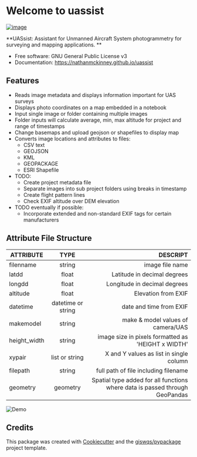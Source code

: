 # Welcome to uassist


[![image](https://img.shields.io/pypi/v/uassist.svg)](https://pypi.python.org/pypi/uassist)


**UASsist: Assistant for Unmanned Aircraft System photogrammetry for surveying and mapping applications. **


-   Free software: GNU General Public License v3
-   Documentation: <https://nathanmckinney.github.io/uassist>
    

## Features

-   Reads image metadata and displays information important for UAS surveys
-   Displays photo coordinates on a map embedded in a notebook
-   Input single image or folder containing multiple images
-   Folder inputs will calculate average, min, max altitude for project and range of timestamps
-   Change basemaps and upload geojson or shapefiles to display map
-   Converts image locations and attributes to files:
    -   CSV text
    -   GEOJSON
    -   KML
    -   GEOPACKAGE
    -   ESRI Shapefile
-   TODO:
    -   Create project metadata file
    -   Separate images into sub project folders using breaks in timestamp
    -   Create flight pattern lines
    -   Check EXIF altitude over DEM elevation
-   TODO eventually if possible:
    -   Incorporate extended and non-standard EXIF tags for certain manufacturers

## Attribute File Structure

| ATTRIBUTE     | TYPE      | DESCRIPT         |
| ------------- |:---------:| ----------------:|
| filenname     | string    | image file name  |
| latdd         | float     | Latitude in decimal degrees |
| longdd        | float     | Longitude in decimal degrees |
| altitude      | float     | Elevation from EXIF   |
| datetime      | datetime or string  | date and time from EXIF  |
| makemodel     | string    | make & model values of camera/UAS  |
| height_width  | string    | image size in pixels formatted as 'HEIGHT x WIDTH'  |
| xypair        | list or string |  X and Y values as list in single column |
| filepath      | string    | full path of file including filename |
| geometry      | geometry | Spatial type added for all functions where data is passed through GeoPandas |


![Demo](https://i.imgur.com/I6A2mY8.gif)

## Credits

This package was created with [Cookiecutter](https://github.com/cookiecutter/cookiecutter) and the [giswqs/pypackage](https://github.com/giswqs/pypackage) project template.
